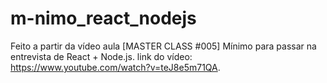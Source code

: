 # m-nimo_react_nodejs
Feito a partir da vídeo aula [MASTER CLASS #005] Mínimo para passar na entrevista de React + Node.js.
link do vídeo: https://www.youtube.com/watch?v=teJ8e5m71QA. 
